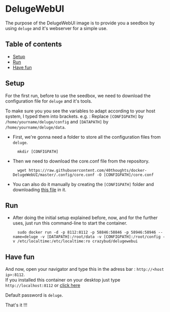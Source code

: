# DelugeWebUI

The purpose of the DelugeWebUI image is to provide you a seedbox by using `deluge` and it's webserver for a simple use.

## Table of contents

- [Setup](#setup)
- [Run](#run)
- [Have fun](#have-fun)

## Setup

For the first run, before to use the seedbox, we need to download the configuration file for `deluge` and it's tools.

To make sure you you see the variables to adapt according to your host system, I typed them into brackets.
e.g. : Replace `[CONFIGPATH]` by `/home/yourname/deluge/config` and `[DATAPATH]` by `/home/yourname/deluge/data`.

* First, we're gonna need a folder to store all the configuration files from `deluge`.

        mkdir [CONFIGPATH]

* Then we need to download the core.conf file from the repository.

        wget https://raw.githubusercontent.com/40thoughts/docker-DelugeWebUI/master/.config/core.conf -O [CONFIGPATH]/core.conf

* You can also do it manually by creating the `[CONFIGPATH]` folder and downloading [this file](https://raw.githubusercontent.com/40thoughts/docker-DelugeWebUI/master/.config/core.conf) in it.

## Run

* After doing the initial setup explained before, now, and for the further uses, just run this command-line to start the container.

        sudo docker run -d -p 8112:8112 -p 58846:58846 -p 58946:58946 --name=deluge -v [DATAPATH]:/root/data -v [CONFIGPATH]:/root/config -v /etc/localtime:/etc/localtime:ro crazybud/delugewebui

## Have fun

And now, open your navigator and type this in the adress bar : `http://<host ip>:8112`.<br/>
If you installed this container on your desktop just type `http://localhost:8112` or [click here](http://localhost:8112)

Default password is `deluge`.

That's it !!!
